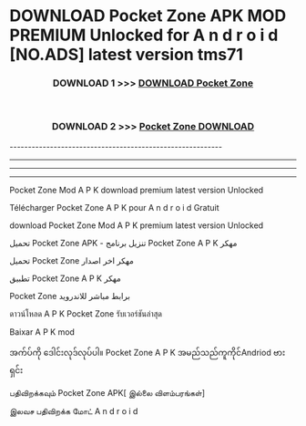 # DOWNLOAD Pocket Zone  APK MOD PREMIUM Unlocked for A n d r o i d [NO.ADS] latest version tms71 



<div align="center">

<h3>DOWNLOAD 1 >>> <a href="https://getmod2.web.app/?judul=Pocket Zone ">DOWNLOAD Pocket Zone </a></h3><br>

<h3>DOWNLOAD 2 >>> <a href="https://getmod2.web.app/?judul=Pocket Zone ">Pocket Zone  DOWNLOAD </a></h3>

</div>
----------------------------------------------------------

----------------------------------------------------------

----------------------------------------------------------

----------------------------------------------------------

Pocket Zone  Mod A P K download premium latest version Unlocked

Télécharger Pocket Zone  A P K pour A n d r o i d Gratuit

download Pocket Zone  Mod A P K premium latest version Unlocked

تحميل Pocket Zone  APK - تنزيل برنامج Pocket Zone  A P K مهكر

تحميل Pocket Zone  مهكر اخر اصدار

تطبيق Pocket Zone  A P K مهكر

Pocket Zone  برابط مباشر للاندرويد

ดาวน์โหลด A P K Pocket Zone  รับเวอร์ชันล่าสุด

Baixar A P K mod

အက်ပ်ကို ဒေါင်းလုဒ်လုပ်ပါ။ Pocket Zone  A P K အမည်သည်ကူကိုင်Andriod ဗားရှင်း

பதிவிறக்கவும் Pocket Zone  APK[ இல்லை விளம்பரங்கள்] 
 
இலவச பதிவிறக்க மோட் A n d r o i d



